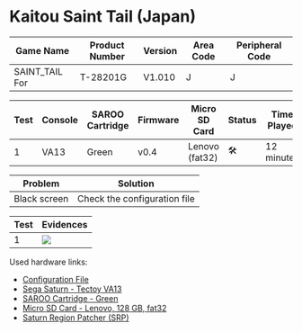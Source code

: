 # Kaitou Saint Tail (Japan)

| Game Name      | Product Number | Version | Area Code | Peripheral Code |
| -------------- | -------------- | ------- | --------- | --------------- |
| SAINT_TAIL For | T-28201G       | V1.010  | J         | J               |

| Test | Console | SAROO Cartridge | Firmware | Micro SD Card  | Status              | Time Played |
| ---- | ------- | --------------- | -------- | -------------- | ------------------- | ----------- |
| 1    | VA13    | Green           | v0.4     | Lenovo (fat32) | :hammer_and_wrench: | 12 minutes  |

| Problem      | Solution                     |
| ------------ | ---------------------------- |
| Black screen | Check the configuration file |

| Test | Evidences                                                                                        |
| ---- | ------------------------------------------------------------------------------------------------ |
| 1    | [![](https://img.youtube.com/vi/ScU_6YyNzKU/0.jpg)](https://www.youtube.com/watch?v=ScU_6YyNzKU) |

Used hardware links:

- [Configuration File](https://github.com/williamdsw/saroo-configuration-list/blob/master/Regions/Retails/Japan/T-28201G/README.md)
- [Sega Saturn - Tectoy VA13](../../../../Info/Consoles/VA13/README.md)
- [SAROO Cartridge - Green](../../../../Info/Cartridges/RetroGameParadiseStore/1.32F/README.md)
- [Micro SD Card - Lenovo, 128 GB, fat32](../../../../Info/SdCards/Lenovo/128GB/fat32/README.md)
- [Saturn Region Patcher (SRP)](https://segaxtreme.net/resources/saturn-region-patcher.81/download)
